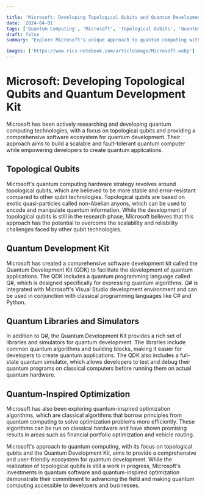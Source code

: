 ```yaml
---

title: 'Microsoft: Developing Topological Qubits and Quantum Development Kit'
date: '2024-04-01'
tags: ['Quantum Computing', 'Microsoft', 'Topological Qubits', 'Quantum Development Kit', 'Q#'   ]
draft: false
summary: "Explore Microsoft's unique approach to quantum computing with their pursuit of topological qubits and their comprehensive Quantum Development Kit for building quantum applications."

images: ['https://www.rics-notebook.com/articleimage/Microsoft.webp']
---
```


# Microsoft: Developing Topological Qubits and Quantum Development Kit

Microsoft has been actively researching and developing quantum computing technologies, with a focus on topological qubits and providing a comprehensive software ecosystem for quantum development. Their approach aims to build a scalable and fault-tolerant quantum computer while empowering developers to create quantum applications.

## Topological Qubits

Microsoft's quantum computing hardware strategy revolves around topological qubits, which are believed to be more stable and error-resistant compared to other qubit technologies. Topological qubits are based on exotic quasi-particles called non-Abelian anyons, which can be used to encode and manipulate quantum information. While the development of topological qubits is still in the research phase, Microsoft believes that this approach has the potential to overcome the scalability and reliability challenges faced by other qubit technologies.

## Quantum Development Kit

Microsoft has created a comprehensive software development kit called the Quantum Development Kit (QDK) to facilitate the development of quantum applications. The QDK includes a quantum programming language called Q#,    which is designed specifically for expressing quantum algorithms. Q# is integrated with Microsoft's Visual Studio development environment and can be used in conjunction with classical programming languages like C# and Python.

## Quantum Libraries and Simulators

In addition to Q#,    the Quantum Development Kit provides a rich set of libraries and simulators for quantum development. The libraries include common quantum algorithms and building blocks, making it easier for developers to create quantum applications. The QDK also includes a full-state quantum simulator, which allows developers to test and debug their quantum programs on classical computers before running them on actual quantum hardware.

## Quantum-Inspired Optimization

Microsoft has also been exploring quantum-inspired optimization algorithms, which are classical algorithms that borrow principles from quantum computing to solve optimization problems more efficiently. These algorithms can be run on classical hardware and have shown promising results in areas such as financial portfolio optimization and vehicle routing.

Microsoft's approach to quantum computing, with its focus on topological qubits and the Quantum Development Kit, aims to provide a comprehensive and user-friendly ecosystem for quantum development. While the realization of topological qubits is still a work in progress, Microsoft's investments in quantum software and quantum-inspired optimization demonstrate their commitment to advancing the field and making quantum computing accessible to developers and businesses.
